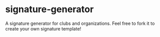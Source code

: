 # signature-generator
A signature generator for clubs and organizations. Feel free to fork it to create your own signature template!
